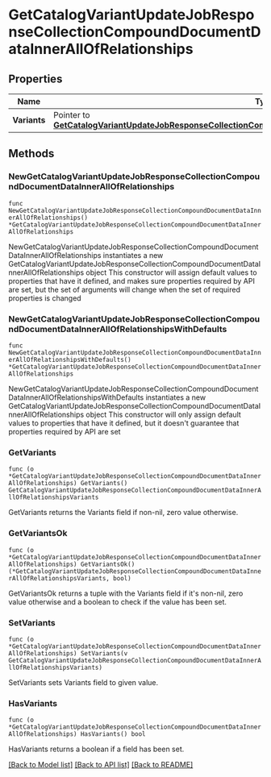 # GetCatalogVariantUpdateJobResponseCollectionCompoundDocumentDataInnerAllOfRelationships

## Properties

Name | Type | Description | Notes
------------ | ------------- | ------------- | -------------
**Variants** | Pointer to [**GetCatalogVariantUpdateJobResponseCollectionCompoundDocumentDataInnerAllOfRelationshipsVariants**](GetCatalogVariantUpdateJobResponseCollectionCompoundDocumentDataInnerAllOfRelationshipsVariants.md) |  | [optional] 

## Methods

### NewGetCatalogVariantUpdateJobResponseCollectionCompoundDocumentDataInnerAllOfRelationships

`func NewGetCatalogVariantUpdateJobResponseCollectionCompoundDocumentDataInnerAllOfRelationships() *GetCatalogVariantUpdateJobResponseCollectionCompoundDocumentDataInnerAllOfRelationships`

NewGetCatalogVariantUpdateJobResponseCollectionCompoundDocumentDataInnerAllOfRelationships instantiates a new GetCatalogVariantUpdateJobResponseCollectionCompoundDocumentDataInnerAllOfRelationships object
This constructor will assign default values to properties that have it defined,
and makes sure properties required by API are set, but the set of arguments
will change when the set of required properties is changed

### NewGetCatalogVariantUpdateJobResponseCollectionCompoundDocumentDataInnerAllOfRelationshipsWithDefaults

`func NewGetCatalogVariantUpdateJobResponseCollectionCompoundDocumentDataInnerAllOfRelationshipsWithDefaults() *GetCatalogVariantUpdateJobResponseCollectionCompoundDocumentDataInnerAllOfRelationships`

NewGetCatalogVariantUpdateJobResponseCollectionCompoundDocumentDataInnerAllOfRelationshipsWithDefaults instantiates a new GetCatalogVariantUpdateJobResponseCollectionCompoundDocumentDataInnerAllOfRelationships object
This constructor will only assign default values to properties that have it defined,
but it doesn't guarantee that properties required by API are set

### GetVariants

`func (o *GetCatalogVariantUpdateJobResponseCollectionCompoundDocumentDataInnerAllOfRelationships) GetVariants() GetCatalogVariantUpdateJobResponseCollectionCompoundDocumentDataInnerAllOfRelationshipsVariants`

GetVariants returns the Variants field if non-nil, zero value otherwise.

### GetVariantsOk

`func (o *GetCatalogVariantUpdateJobResponseCollectionCompoundDocumentDataInnerAllOfRelationships) GetVariantsOk() (*GetCatalogVariantUpdateJobResponseCollectionCompoundDocumentDataInnerAllOfRelationshipsVariants, bool)`

GetVariantsOk returns a tuple with the Variants field if it's non-nil, zero value otherwise
and a boolean to check if the value has been set.

### SetVariants

`func (o *GetCatalogVariantUpdateJobResponseCollectionCompoundDocumentDataInnerAllOfRelationships) SetVariants(v GetCatalogVariantUpdateJobResponseCollectionCompoundDocumentDataInnerAllOfRelationshipsVariants)`

SetVariants sets Variants field to given value.

### HasVariants

`func (o *GetCatalogVariantUpdateJobResponseCollectionCompoundDocumentDataInnerAllOfRelationships) HasVariants() bool`

HasVariants returns a boolean if a field has been set.


[[Back to Model list]](../README.md#documentation-for-models) [[Back to API list]](../README.md#documentation-for-api-endpoints) [[Back to README]](../README.md)


